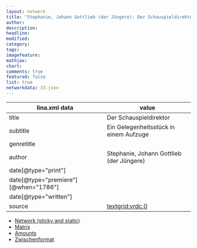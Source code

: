 ```yaml
---
layout: network
title: "Stephanie, Johann Gottlieb (der Jüngere): Der Schauspieldirektor (1786)"
author:
description:
headline:
modified:
category:
tags:
imagefeature: 
mathjax: 
chart: 
comments: true
featured: false
list: true
networkdata: 33.json
---
```

lina.xml data  | value
------------- | -------------
title|Der Schauspieldirektor
subtitle|Ein Gelegenheitsstück in einem Aufzuge
genretitle|
author|Stephanie, Johann Gottlieb (der Jüngere)
date[@type="print"]|
date[@type="premiere"][@when="1786"]|
date[@type="written"]|
source|[textgrid:vrdc.0](https://textgridlab.org/1.0/tgcrud-public/rest/textgrid:vrdc.0/data)



* [Network (sticky and static)](/network33)
* [Matrix](/matrix33)
* [Amounts](/amounts33)
* [Zwischenformat](/lina33 )
